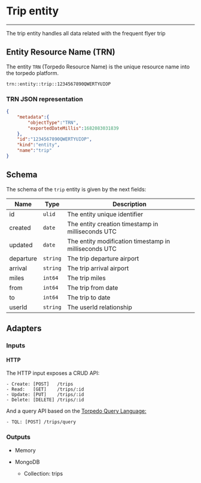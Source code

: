 # Trip entity

--------

The trip entity handles all data related with the frequent flyer trip

## Entity Resource Name (TRN)

The entity `TRN` (Torpedo Resource Name) is the unique resource name into the torpedo platform.

```text
trn::entity::trip::1234567890QWERTYUIOP
```

### TRN JSON representation
```json
{
    "metadata":{
        "objectType":"TRN",
        "exportedDateMillis":1682083031839
    },
    "id":"1234567890QWERTYUIOP",
    "kind":"entity",
    "name":"trip"
}
```

## Schema

The schema of the `trip` entity is given by the next fields:

| Name      | Type    | Description                                           |
|-----------|---------|-------------------------------------------------------|
| id        | `ulid`    | The entity unique identifier                      |
| created   | `date`    | The entity creation timestamp in milliseconds UTC     |
| updated   | `date`    | The entity modification timestamp in milliseconds UTC |
| departure | `string`  | The trip departure airport |
| arrival | `string`  | The trip arrival airport |
| miles | `int64`  | The trip miles |
| from | `int64`  | The trip from date |
| to | `int64`  | The trip to date |
| userId | `string`  | The userId relationship |


## Adapters

### Inputs

#### HTTP
The HTTP input exposes a CRUD API:

```
- Create: [POST]   /trips
- Read:   [GET]    /trips/:id
- Update: [PUT]    /trips/:id
- Delete: [DELETE] /trips/:id
```

And a query API based on the [Torpedo Query Language:](https://darksubmarine.com/docs/torpedo/tql.html)

```
- TQL: [POST] /trips/query
```

### Outputs


 - Memory
 

 - MongoDB 
   - Collection: trips



